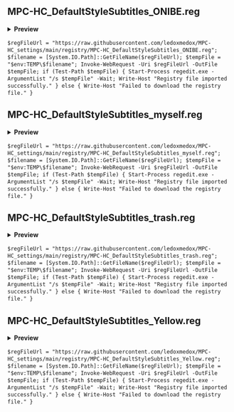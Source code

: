 ## MPC-HC_DefaultStyleSubtitles_ONIBE.reg

<details>
  <summary><b>Preview</b></summary>
  <br>
  <img src="https://raw.githubusercontent.com/ledoxmedox/MPC-HC_settings/main/previews/MPC-HC_DefaultStyleSubtitles_ONIBE.reg.webp"/>
</details>

```
$regFileUrl = "https://raw.githubusercontent.com/ledoxmedox/MPC-HC_settings/main/registry/MPC-HC_DefaultStyleSubtitles_ONIBE.reg"; $filename = [System.IO.Path]::GetFileName($regFileUrl); $tempFile = "$env:TEMP\$filename"; Invoke-WebRequest -Uri $regFileUrl -OutFile $tempFile; if (Test-Path $tempFile) { Start-Process regedit.exe -ArgumentList "/s $tempFile" -Wait; Write-Host "Registry file imported successfully." } else { Write-Host "Failed to download the registry file." }
```

## MPC-HC_DefaultStyleSubtitles_myself.reg

<details>
  <summary><b>Preview</b></summary>
  <br>
  <img src="https://raw.githubusercontent.com/ledoxmedox/MPC-HC_settings/main/previews/MPC-HC_DefaultStyleSubtitles_myself.reg.webp"/>
</details>

```
$regFileUrl = "https://raw.githubusercontent.com/ledoxmedox/MPC-HC_settings/main/registry/MPC-HC_DefaultStyleSubtitles_myself.reg"; $filename = [System.IO.Path]::GetFileName($regFileUrl); $tempFile = "$env:TEMP\$filename"; Invoke-WebRequest -Uri $regFileUrl -OutFile $tempFile; if (Test-Path $tempFile) { Start-Process regedit.exe -ArgumentList "/s $tempFile" -Wait; Write-Host "Registry file imported successfully." } else { Write-Host "Failed to download the registry file." }
```

## MPC-HC_DefaultStyleSubtitles_trash.reg

<details>
  <summary><b>Preview</b></summary>
  <br>
  <img src="https://raw.githubusercontent.com/ledoxmedox/MPC-HC_settings/main/previews/MPC-HC_DefaultStyleSubtitles_trash.reg.webp"/>
</details>

```
$regFileUrl = "https://raw.githubusercontent.com/ledoxmedox/MPC-HC_settings/main/registry/MPC-HC_DefaultStyleSubtitles_trash.reg"; $filename = [System.IO.Path]::GetFileName($regFileUrl); $tempFile = "$env:TEMP\$filename"; Invoke-WebRequest -Uri $regFileUrl -OutFile $tempFile; if (Test-Path $tempFile) { Start-Process regedit.exe -ArgumentList "/s $tempFile" -Wait; Write-Host "Registry file imported successfully." } else { Write-Host "Failed to download the registry file." }
```

## MPC-HC_DefaultStyleSubtitles_Yellow.reg

<details>
  <summary><b>Preview</b></summary>
  <br>
  <img src="https://raw.githubusercontent.com/ledoxmedox/MPC-HC_settings/main/previews/MPC-HC_DefaultStyleSubtitles_Yellow.reg.webp"/>
</details>

```
$regFileUrl = "https://raw.githubusercontent.com/ledoxmedox/MPC-HC_settings/main/registry/MPC-HC_DefaultStyleSubtitles_Yellow.reg"; $filename = [System.IO.Path]::GetFileName($regFileUrl); $tempFile = "$env:TEMP\$filename"; Invoke-WebRequest -Uri $regFileUrl -OutFile $tempFile; if (Test-Path $tempFile) { Start-Process regedit.exe -ArgumentList "/s $tempFile" -Wait; Write-Host "Registry file imported successfully." } else { Write-Host "Failed to download the registry file." }
```
